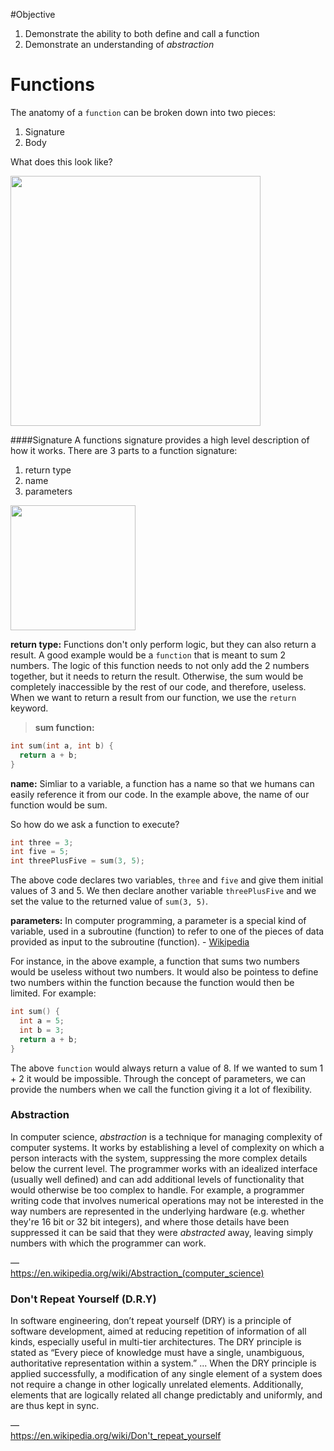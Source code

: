 #Objective 
1. Demonstrate the ability to both define and call a function
2. Demonstrate an understanding of *abstraction*

# Functions

The anatomy of a `function` can be broken down into two pieces:  
1. Signature  
2. Body

What does this look like?

<img src="https://raw.githubusercontent.com/accesscode-2-2/unit-0/master/lessons/week-2/images/function_anatomy%402x.png" width="400" />

####Signature
A functions signature provides a high level description of how it works. There are 3 parts to a function signature:   
1. return type  
2. name  
3. parameters  

<img src="https://raw.githubusercontent.com/accesscode-2-2/unit-0/master/lessons/week-2/images/signature.png" width="200" />



**return type:** Functions don't only perform logic, but they can also return a result. A good example would be a `function` that is meant to sum 2 numbers. The logic of this function needs to not only add the 2 numbers together, but it needs to return the result. Otherwise, the sum would be completely inaccessible by the rest of our code, and therefore, useless. When we want to return a result from our function, we use the `return` keyword.

> **sum function:**
```c
int sum(int a, int b) {
  return a + b;
}
```

**name:** Simliar to a variable, a function has a name so that we humans can easily reference it from our code. In the example above, the name of our function would be sum. 

So how do we ask a function to execute?

```c
int three = 3;
int five = 5;
int threePlusFive = sum(3, 5);
```

The above code declares two variables, `three` and `five` and give them initial values of 3 and 5. We then declare another variable `threePlusFive` and we set the value to the returned value of `sum(3, 5)`.

**parameters:** In computer programming, a parameter is a special kind of variable, used in a subroutine (function) to refer to one of the pieces of data provided as input to the subroutine (function). - [Wikipedia](https://en.wikipedia.org/wiki/Parameter_(computer_programming))

For instance, in the above example, a function that sums two numbers would be useless without two numbers. It would also be pointess to define two numbers within the function because the function would then be limited. For example:

```c
int sum() {
  int a = 5;
  int b = 3;
  return a + b;
}
```

The above `function` would always return a value of 8. If we wanted to sum 1 + 2 it would be impossible. Through the concept of parameters, we can provide the numbers when we call the function giving it a lot of flexibility. 


### Abstraction

In computer science, *abstraction* is a technique for managing complexity of computer systems. It works by establishing a level of complexity on which a person interacts with the system, suppressing the more complex details below the current level. The programmer works with an idealized interface (usually well defined) and can add additional levels of functionality that would otherwise be too complex to handle. For example, a programmer writing code that involves numerical operations may not be interested in the way numbers are represented in the underlying hardware (e.g. whether they're 16 bit or 32 bit integers), and where those details have been suppressed it can be said that they were *abstracted* away, leaving simply numbers with which the programmer can work. 

&mdash;  
https://en.wikipedia.org/wiki/Abstraction_(computer_science)

### Don't Repeat Yourself (D.R.Y)

In software engineering, don’t repeat yourself (DRY) is a principle of software development, aimed at reducing repetition of information of all kinds, especially useful in multi-tier architectures. The DRY principle is stated as “Every piece of knowledge must have a single, unambiguous, authoritative representation within a system.” ... When the DRY principle is applied successfully, a modification of any single element of a system does not require a change in other logically unrelated elements. Additionally, elements that are logically related all change predictably and uniformly, and are thus kept in sync. 

&mdash;  
https://en.wikipedia.org/wiki/Don't_repeat_yourself
